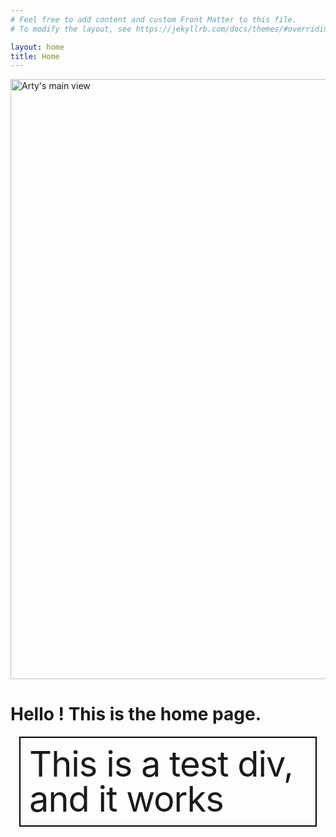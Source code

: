 ```yaml
---
# Feel free to add content and custom Front Matter to this file.
# To modify the layout, see https://jekyllrb.com/docs/themes/#overriding-theme-defaults

layout: home
title: Home
---
```


<style type="text/css" media="screen">
    #big {
        margin: 30px 0;
        font-size: 4em;
        line-height: 1;
        letter-spacing: -1px;
    }
</style>

<img src="/arty/assets/images/main_view.png" alt="Arty's main view" style="width: 100vw">

<h1>Hello ! This is the home page.</h1>

<div style="border: 2px solid black; margin: 1em; padding: 1em;">
    <span id="big">This is a test div, and it works</span>
</div>